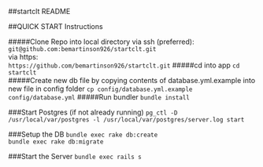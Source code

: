 ##startclt README

##QUICK START Instructions

#####Clone Repo into local directory
via ssh (preferred):  
`git@github.com:bemartinson926/startclt.git`  
via https:  
`https://github.com/bemartinson926/startclt.git`
#####cd into app
`cd startclt`  
#####Create new db file by copying contents of database.yml.example into new file in config folder
`cp config/database.yml.example config/database.yml`
#####Run bundler
`bundle install` 

###Start Postgres (if not already running)
`pg_ctl -D /usr/local/var/postgres -l /usr/local/var/postgres/server.log start`

###Setup the DB
`bundle exec rake db:create`  
`bundle exec rake db:migrate`

###Start the Server
`bundle exec rails s`